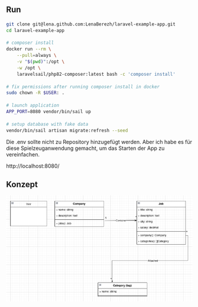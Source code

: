 ## Run

```bash
git clone git@lena.github.com:LenaBerezh/laravel-example-app.git
cd laravel-example-app

# composer install
docker run --rm \
    --pull=always \
    -v "$(pwd)":/opt \
    -w /opt \
    laravelsail/php82-composer:latest bash -c 'composer install'

# fix permissions after running composer install in docker
sudo chown -R $USER: .

# launch application
APP_PORT=8080 vendor/bin/sail up

# setup database with fake data
vendor/bin/sail artisan migrate:refresh --seed
```

Die .env sollte nicht zu Repository hinzugefügt werden. Aber ich habe es für diese Spielzeuganwendung gemacht, um das Starten der App zu vereinfachen.

http://localhost:8080/

## Konzept

![Konzept](diagram.png)
